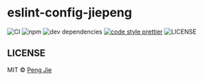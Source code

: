 # eslint-config-jiepeng

![CI](https://github.com/neighborhood999/eslint-config-jiepeng/workflows/CI/badge.svg?branch=master)
![npm](https://flat.badgen.net/npm/v/eslint-config-jiepeng)
![dev dependencies](https://flat.badgen.net/david/dev/neighborhood999/eslint-config-jiepeng)
[![code style prettier](https://flat.badgen.net/badge/code%20style/prettier/ff69b4)](https://github.com/prettier/prettier)
![LICENSE](https://flat.badgen.net/github/license/neighborhood999/eslint-config-jiepeng)

## LICENSE

MIT © [Peng Jie](https://github.com/neighborhood999)
